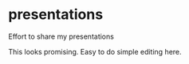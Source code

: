 # presentations
Effort to share my presentations

This looks promising. Easy to do simple editing here. 